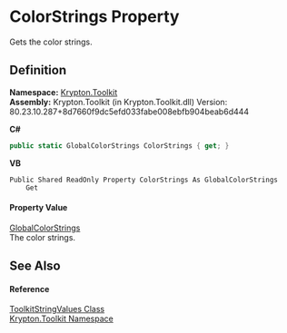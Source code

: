 # ColorStrings Property


Gets the color strings.



## Definition
**Namespace:** <a href="79d2eac2-21f4-54ff-7552-b20c33c30600.md">Krypton.Toolkit</a>  
**Assembly:** Krypton.Toolkit (in Krypton.Toolkit.dll) Version: 80.23.10.287+8d7660f9dc5efd033fabe008ebfb904beab6d444

**C#**
``` C#
public static GlobalColorStrings ColorStrings { get; }
```
**VB**
``` VB
Public Shared ReadOnly Property ColorStrings As GlobalColorStrings
	Get
```



#### Property Value
<a href="bf928b73-6875-1afb-de07-508ec554c744.md">GlobalColorStrings</a>  
The color strings.

## See Also


#### Reference
<a href="17eaa1c0-4744-e2c6-9ebe-b78766940617.md">ToolkitStringValues Class</a>  
<a href="79d2eac2-21f4-54ff-7552-b20c33c30600.md">Krypton.Toolkit Namespace</a>  

